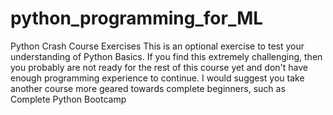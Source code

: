 # python_programming_for_ML


Python Crash Course Exercises
This is an optional exercise to test your understanding of Python Basics. If you find this extremely challenging, then you probably are not ready for the rest of this course yet and don't have enough programming experience to continue. I would suggest you take another course more geared towards complete beginners, such as Complete Python Bootcamp
